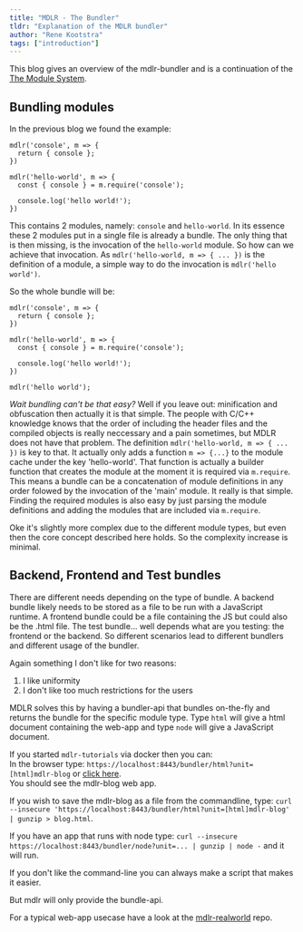 ```yaml
---
title: "MDLR - The Bundler"
tldr: "Explanation of the MDLR bundler"
author: "Rene Kootstra"
tags: ["introduction"]
---
```


This blog gives an overview of the mdlr-bundler and is a continuation of the [The Module System](link:#/posts/20221202-mdlr-basics.md).

## Bundling modules

In the previous blog we found the example:  
```
mdlr('console', m => {
  return { console };
})
  
mdlr('hello-world', m => {
  const { console } = m.require('console');
  
  console.log('hello world!');
})
```
This contains 2 modules, namely: `console` and `hello-world`. In its essence these 2 modules put in a single file is already a bundle. 
The only thing that is then missing, is the invocation of the `hello-world` module. So how can we achieve that invocation.
As `mdlr('hello-world, m => { ... })` is the definition of a module, a simple way to do the invocation is `mdlr('hello world')`.  
  
So the whole bundle will be:
```
mdlr('console', m => {
  return { console };
})
  
mdlr('hello-world', m => {
  const { console } = m.require('console');
  
  console.log('hello world!');
})
  
mdlr('hello world');
```
  
*Wait bundling can't be that easy?*  Well if you leave out: minification and obfuscation then actually it is that simple. The people with C/C++ knowledge knows that the order of including the header files and the compiled objects is really neccessary and a pain sometimes, but MDLR does not have that problem. The definition `mdlr('hello-world, m => { ... })` is key to that. It actually only adds a function `m => {...}` to the module cache under the key 'hello-world'. That function is actually a builder function that creates the module at the moment it is required via `m.require`. This means a bundle can be a concatenation of module definitions in any order folowed by the invocation of the 'main' module. It really is that simple. Finding the required modules is also easy by just parsing the module definitions and adding the modules that are included via `m.require`.  
  
Oke it's slightly more complex due to the different module types, but even then the core concept described here holds. So the complexity increase is minimal.

## Backend, Frontend and Test bundles

There are different needs depending on the type of bundle. A backend bundle likely needs to be stored as a file to be run with a JavaScript runtime. A frontend bundle could be a file containing the JS but could also be the .html file. The test bundle... well depends what are you testing: the frontend or the backend. So different scenarios lead to different bundlers and different usage of the bundler.  
  
Again something I don't like for two reasons:  
1) I like uniformity  
2) I don't like too much restrictions for the users  
  
MDLR solves this by having a bundler-api that bundles on-the-fly and returns the bundle for the specific module type. Type `html` will give a html document containing the web-app and type `node` will give a JavaScript document. 

If you started `mdlr-tutorials` via docker then you can:  
In the browser type: `https://localhost:8443/bundler/html?unit=[html]mdlr-blog` or [click here](https://localhost:8443/bundler/html?unit=[html]mdlr-blog).  
You should see the mdlr-blog web app.  
  
If you wish to save the mdlr-blog as a file from the commandline, type: `curl --insecure 'https://localhost:8443/bundler/html?unit=[html]mdlr-blog' | gunzip > blog.html`.  

If you have an app that runs with node type: `curl --insecure https://localhost:8443/bundler/node?unit=... | gunzip | node -` and it will run.  

If you don't like the command-line you can always make a script that makes it easier.  
  
But mdlr will only provide the bundle-api.

For a typical web-app usecase have a look at the [mdlr-realworld](https://github.com/kootstra-rene/mdlr-realworld) repo.
